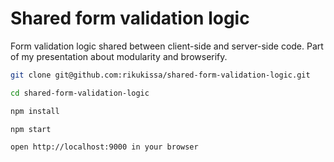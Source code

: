 # Shared form validation logic

Form validation logic shared between client-side and server-side code.
Part of my presentation about modularity and browserify.

```bash
git clone git@github.com:rikukissa/shared-form-validation-logic.git

cd shared-form-validation-logic

npm install

npm start

open http://localhost:9000 in your browser

```
